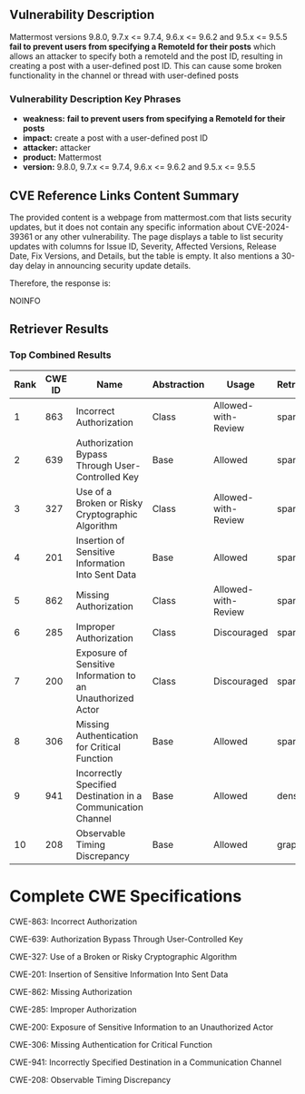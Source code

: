 ## Vulnerability Description
Mattermost versions 9.8.0, 9.7.x <= 9.7.4, 9.6.x <= 9.6.2 and 9.5.x <= 9.5.5 **fail to prevent users from specifying a RemoteId for their posts** which allows an attacker to specify both a remoteId and the post ID, resulting in creating a post with a user-defined post ID. This can cause some broken functionality in the channel or thread with user-defined posts

### Vulnerability Description Key Phrases
- **weakness:** **fail to prevent users from specifying a RemoteId for their posts**
- **impact:** create a post with a user-defined post ID
- **attacker:** attacker
- **product:** Mattermost
- **version:** 9.8.0, 9.7.x <= 9.7.4, 9.6.x <= 9.6.2 and 9.5.x <= 9.5.5

## CVE Reference Links Content Summary
The provided content is a webpage from mattermost.com that lists security updates, but it does not contain any specific information about CVE-2024-39361 or any other vulnerability. The page displays a table to list security updates with columns for Issue ID, Severity, Affected Versions, Release Date, Fix Versions, and Details, but the table is empty. It also mentions a 30-day delay in announcing security update details.

Therefore, the response is:

NOINFO

## Retriever Results

### Top Combined Results

| Rank | CWE ID | Name | Abstraction | Usage  | Retrievers | Individual Scores |
|------|--------|------|-------------|-------|------------|-------------------|
| 1 | 863 | Incorrect Authorization | Class | Allowed-with-Review | sparse | 0.475 |
| 2 | 639 | Authorization Bypass Through User-Controlled Key | Base | Allowed | sparse | 0.456 |
| 3 | 327 | Use of a Broken or Risky Cryptographic Algorithm | Class | Allowed-with-Review | sparse | 0.447 |
| 4 | 201 | Insertion of Sensitive Information Into Sent Data | Base | Allowed | sparse | 0.441 |
| 5 | 862 | Missing Authorization | Class | Allowed-with-Review | sparse | 0.424 |
| 6 | 285 | Improper Authorization | Class | Discouraged | sparse | 0.424 |
| 7 | 200 | Exposure of Sensitive Information to an Unauthorized Actor | Class | Discouraged | sparse | 0.421 |
| 8 | 306 | Missing Authentication for Critical Function | Base | Allowed | sparse | 0.419 |
| 9 | 941 | Incorrectly Specified Destination in a Communication Channel | Base | Allowed | dense | 0.509 |
| 10 | 208 | Observable Timing Discrepancy | Base | Allowed | graph | 0.002 |



# Complete CWE Specifications

CWE-863: Incorrect Authorization

CWE-639: Authorization Bypass Through User-Controlled Key

CWE-327: Use of a Broken or Risky Cryptographic Algorithm

CWE-201: Insertion of Sensitive Information Into Sent Data

CWE-862: Missing Authorization

CWE-285: Improper Authorization

CWE-200: Exposure of Sensitive Information to an Unauthorized Actor

CWE-306: Missing Authentication for Critical Function

CWE-941: Incorrectly Specified Destination in a Communication Channel

CWE-208: Observable Timing Discrepancy